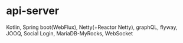 # api-server

Kotlin, Spring boot(WebFlux), Netty(+Reactor Netty), graphQL, flyway, JOOQ, Social Login, MariaDB-MyRocks, WebSocket